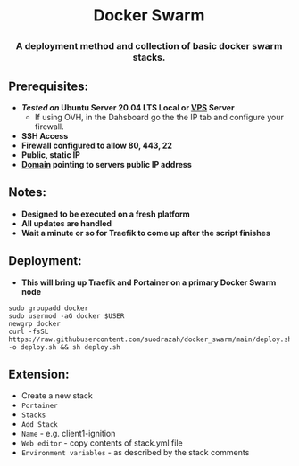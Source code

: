 # <p align="center">Docker Swarm</p>
### <p align="center">A deployment method and collection of basic docker swarm stacks.</p>

## Prerequisites:
* **_Tested on_ Ubuntu Server 20.04 LTS Local or [VPS](https://ca.ovh.com/au/order/vps/) Server**
  * If using OVH, in the Dahsboard go the the IP tab and configure your firewall.
* **SSH Access**
* **Firewall configured to allow 80, 443, 22**
* **Public, static IP**
* **[Domain](https://domains.google.com/) pointing to servers public IP address**

## Notes:
* **Designed to be executed on a fresh platform**
* **All updates are handled**
* **Wait a minute or so for Traefik to come up after the script finishes**

## Deployment:
* **This will bring up Traefik and Portainer on a primary Docker Swarm node**
```
sudo groupadd docker
sudo usermod -aG docker $USER
newgrp docker
curl -fsSL https://raw.githubusercontent.com/suodrazah/docker_swarm/main/deploy.sh -o deploy.sh && sh deploy.sh
```

## Extension:
* Create a new stack
* `Portainer`
* `Stacks`
* `Add Stack`
* `Name` - e.g. client1-ignition
* `Web editor` - copy contents of stack.yml file
* `Environment variables` - as described by the stack comments
